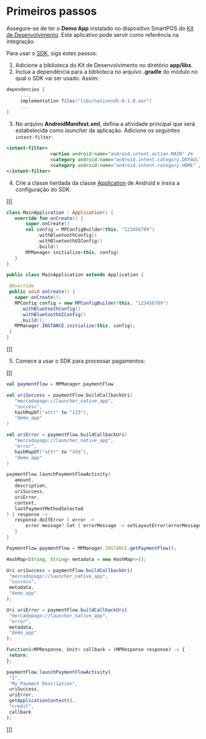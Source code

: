 # Primeiros passos

Assegure-se de ter o **Demo App** instalado no dispositivo SmartPOS do [Kit de Desenvolvimento](https://drive.google.com/drive/folders/1Mglpa2c3FmYs4L9iskczagBMPGjHCMbY?usp=share_link). Este aplicativo pode servir como referência na integração.

Para usar o [SDK](/developers/pt/docs/sdks-library/landing), siga estes passos:

1. Adicione a biblioteca do Kit de Desenvolvimento no diretório **app/libs**.
2. Inclua a dependência para a biblioteca no arquivo **.gradle** do módulo no qual o SDK vai ser usado. Assim:

```gradle
dependencies {
     ....
     implementation files("libs/nativesdk-0.1.0.aar")
     ...
}
```

3. No arquivo **AndroidManifest.xml**, defina a atividade principal que será estabelecida como _launcher_ da aplicação. Adicione os seguintes `intent-filter`:

```xml
<intent-filter>                
                <action android:name="android.intent.action.MAIN" />               
                <category android:name="android.intent.category.DEFAULT" />               
                <category android:name="android.intent.category.HOME" />
</intent-filter>
```

4. Crie a classe herdada da classe [Application](https://developer.android.com/reference/android/app/Application) de Android e insira a configuração do SDK:

[[[
```kotlin
class MainApplication : Application() {
   override fun onCreate() {
       super.onCreate()
       val config = MPConfigBuilder(this, "123456789")
           .withBluetoothConfig()
           .withBluetoothUIConfig()
           .build()
       MPManager.initialize(this, config)
   }
}
```
```java
public class MainApplication extends Application {

 @Override
 public void onCreate() {
   super.onCreate();
   MPConfig config = new MPConfigBuilder(this, "123456789")
     .withBluetoothConfig()
     .withBluetoothUIConfig()
     .build();
   MPManager.INSTANCE.initialize(this, config);
 }
}
```
]]] 

5. Comece a usar o SDK para processar pagamentos:

[[[
```kotlin
val paymentFlow = MPManager.paymentFlow

val uriSuccess = paymentFlow.buildCallbackUri(
   "mercadopago://launcher_native_app",
   "success",
   hashMapOf("attr" to "123"),
   "demo_app"
)

val uriError = paymentFlow.buildCallbackUri(
   "mercadopago://launcher_native_app",
   "error",
   hashMapOf("attr" to "456"),
   "demo_app"
)

paymentFlow.launchPaymentFlowActivity(
   amount,
   description,
   uriSuccess,
   uriError,
   context,
   lastPaymentMethodSelected
) { response ->
   response.doIfError { error ->
       error.message?.let { errorMessage -> setLayoutError(errorMessage) }
   }
}
```
```javascript
PaymentFlow paymentFlow = MPManager.INSTANCE.getPaymentFlow();

HashMap<String, String> metadata = new HashMap<>();

Uri uriSuccess = paymentFlow.buildCallbackUri(
 "mercadopago://launcher_native_app",
 "success",
 metadata,
 "demo_app"
);

Uri uriError = paymentFlow.buildCallbackUri(
 "mercadopago://launcher_native_app",
 "error",
 metadata,
 "demo_app"
);

Function1<MPResponse, Unit> callback = (MPResponse response) -> {
 return;
};

paymentFlow.launchPaymentFlowActivity(
 "1",
 "My Payment Description",
 uriSuccess,
 uriError,
 getApplicationContext(),
 "credit",
 callback
);
```
]]]